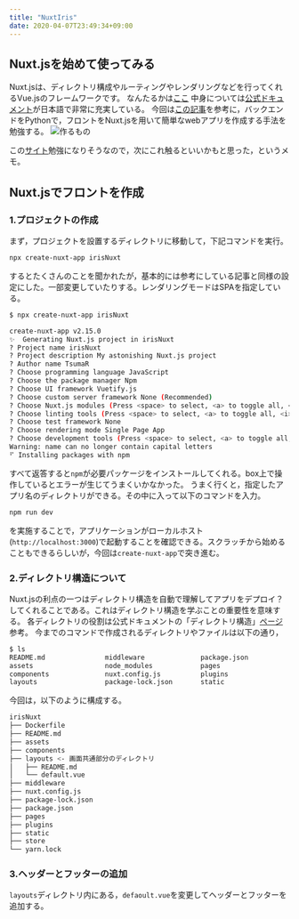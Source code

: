 ```yaml
---
title: "NuxtIris"
date: 2020-04-07T23:49:34+09:00
---
```


## Nuxt.jsを始めて使ってみる

Nuxt.jsは、ディレクトリ構成やルーティングやレンダリングなどを行ってくれるVue.jsのフレームワークです。
なんたるかは[ここ](https://qiita.com/Kentaro91011/items/406d8121775f98ddd84d)
中身については[公式ドキュメント](https://ja.nuxtjs.org/guide/installation)が日本語で非常に充実している。
今回は[この記事](https://qiita.com/kurakura0916/items/7a19355e8dc5d63f4631)を参考に，バックエンドをPythonで，フロントをNuxt.jsを用いて簡単なwebアプリを作成する手法を勉強する。
![作るもの](https://qiita-user-contents.imgix.net/https%3A%2F%2Fqiita-image-store.s3.ap-northeast-1.amazonaws.com%2F0%2F270991%2F2a1e433d-73b9-3f48-ddf4-362d0f112a8f.gif?ixlib=rb-1.2.2&auto=format&gif-q=60&q=75&w=1400&fit=max&s=b54923a77ea74266e15e82c62c3fefb0)

この[サイト](https://b1tblog.com/2019/12/24/nuxt-app1/)勉強になりそうなので，次にこれ触るといいかもと思った，というメモ。

## Nuxt.jsでフロントを作成

### 1.プロジェクトの作成

まず，プロジェクトを設置するディレクトリに移動して，下記コマンドを実行。

```bash
npx create-nuxt-app irisNuxt
```

するとたくさんのことを聞かれたが，基本的には参考にしている記事と同様の設定にした。一部変更していたりする。レンダリングモードはSPAを指定している。

```bash
$ npx create-nuxt-app irisNuxt

create-nuxt-app v2.15.0
✨  Generating Nuxt.js project in irisNuxt
? Project name irisNuxt
? Project description My astonishing Nuxt.js project
? Author name TsumaR
? Choose programming language JavaScript
? Choose the package manager Npm
? Choose UI framework Vuetify.js
? Choose custom server framework None (Recommended)
? Choose Nuxt.js modules (Press <space> to select, <a> to toggle all, <i> to invert selection)
? Choose linting tools (Press <space> to select, <a> to toggle all, <i> to invert selection)
? Choose test framework None
? Choose rendering mode Single Page App
? Choose development tools (Press <space> to select, <a> to toggle all, <i> to invert selection)
Warning: name can no longer contain capital letters
⠋ Installing packages with npm
```

すべて返答すると`npm`が必要パッケージをインストールしてくれる。box上で操作しているとエラーが生じてうまくいかなかった。
うまく行くと，指定したアプリ名のディレクトリができる。その中に入って以下のコマンドを入力。

```bash
npm run dev
```

を実施することで，アプリケーションがローカルホスト(`http://localhost:3000`)で起動することを確認できる。スクラッチから始めることもできるらしいが，今回は`create-nuxt-app`で突き進む。

### 2.ディレクトリ構造について

Nuxt.jsの利点の一つはディレクトリ構造を自動で理解してアプリをデプロイ？してくれることである。これはディレクトリ構造を学ぶことの重要性を意味する。
各ディレクトリの役割は公式ドキュメントの「ディレクトリ構造」[ページ](https://ja.nuxtjs.org/guide/directory-structure)参考。
今までのコマンドで作成されるディレクトリやファイルは以下の通り，

```bash
$ ls
README.md               middleware              package.json            store
assets                  node_modules            pages
components              nuxt.config.js          plugins
layouts                 package-lock.json       static
```

今回は，以下のように構成する。

```bash
irisNuxt
├── Dockerfile
├── README.md
├── assets
├── components
├── layouts <- 画面共通部分のディレクトリ
│   ├── README.md
│   └── default.vue
├── middleware
├── nuxt.config.js
├── package-lock.json
├── package.json
├── pages
├── plugins
├── static
├── store
└── yarn.lock
```

### 3.ヘッダーとフッターの追加

`layouts`ディレクトリ内にある，`defaoult.vue`を変更してヘッダーとフッターを追加する。
